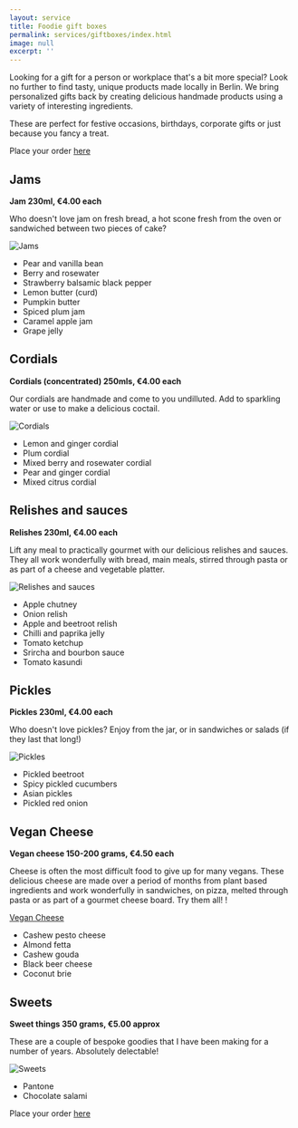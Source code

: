 ```yaml
---
layout: service
title: Foodie gift boxes
permalink: services/giftboxes/index.html
image: null
excerpt: ''
---
```


Looking for a gift for a person or workplace that's a bit more special? Look no further to find tasty, unique products made locally in Berlin. We bring personalized gifts back by creating delicious handmade products using a variety of interesting ingredients.

These are perfect for festive occasions, birthdays, corporate gifts or just because you fancy a treat.

Place your order [here](https://docs.google.com/forms/d/1FhpefEhbsJrLObpX4wvk-PI2TlxwhjzPK1OStJnjr8o/viewform)

## Jams
**Jam 230ml, €4.00 each**

Who doesn't love jam on fresh bread, a hot scone fresh from the oven or sandwiched between two pieces of cake?

![Jams](http://atravellingcook.com/wp-content/uploads/2015/10/jam.jpg)

- Pear and vanilla bean
- Berry and rosewater
- Strawberry balsamic black pepper
- Lemon butter (curd)
- Pumpkin butter
- Spiced plum jam
- Caramel apple jam
- Grape jelly

## Cordials
**Cordials (concentrated) 250mls, €4.00 each**

Our cordials are handmade and come to you undilluted. Add to sparkling water or use to make a delicious coctail.

![Cordials](http://atravellingcook.com/wp-content/uploads/2015/10/cordials.jpg)

- Lemon and ginger cordial
- Plum cordial
- Mixed berry and rosewater cordial
- Pear and ginger cordial
- Mixed citrus cordial

## Relishes and sauces
**Relishes 230ml, €4.00 each**

Lift any meal to practically gourmet with our delicious relishes and sauces. They all work wonderfully with bread, main meals, stirred through pasta or as part of a cheese and vegetable platter.

![Relishes and sauces](http://atravellingcook.com/wp-content/uploads/2015/10/chutneys.jpg)

- Apple chutney
- Onion relish
- Apple and beetroot relish
- Chilli and paprika jelly
- Tomato ketchup
- Srircha and bourbon sauce
- Tomato kasundi

## Pickles
**Pickles 230ml, €4.00 each**

Who doesn't love pickles? Enjoy from the jar, or in sandwiches or salads (if they last that long!)

![Pickles](http://atravellingcook.com/wp-content/uploads/2015/10/pickles.jpg) 

- Pickled beetroot
- Spicy pickled cucumbers
- Asian pickles
- Pickled red onion

## Vegan Cheese
**Vegan cheese 150-200 grams, €4.50 each**

Cheese is often the most difficult food to give up for many vegans. These delicious cheese are made over a period of months from plant based ingredients and work wonderfully in sandwiches, on pizza, melted through pasta or as part of a gourmet cheese board. Try them all!  !

[Vegan Cheese](http://atravellingcook.com/wp-content/uploads/2015/10/cheese.jpg)

- Cashew pesto cheese
- Almond fetta
- Cashew gouda
- Black beer cheese
- Coconut brie

## Sweets
**Sweet things 350 grams, €5.00 approx**

These are a couple of bespoke goodies that I have been making for a number of years. Absolutely delectable!  

![Sweets](http://atravellingcook.com/wp-content/uploads/2015/10/sweet.jpg)

- Pantone
- Chocolate salami

Place your order [here](https://docs.google.com/forms/d/1FhpefEhbsJrLObpX4wvk-PI2TlxwhjzPK1OStJnjr8o/viewform)
